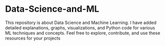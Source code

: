 # Data-Science-and-ML
This repository is about Data Science and Machine Learning. I have added detailed explanations, graphs, visualizations, and Python code for various ML techniques and concepts.  Feel free to explore, contribute, and use these resources for your projects
